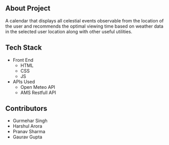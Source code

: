 ## About Project

A calendar that displays all celestial events observable from the location of the user and recommends the optimal viewing time based on weather data in the selected user location along with other useful utilities.

## Tech Stack

- Front End
  - HTML
  - CSS
  - JS
- APIs Used
  - Open Meteo API
  - AMS Restfull API

 ## Contributors
 - Gurmehar Singh
 - Harshul Arora
 - Pranav Sharma
 - Gaurav Gupta

